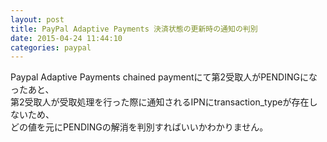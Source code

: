 ```yaml
---
layout: post
title: PayPal Adaptive Payments 決済状態の更新時の通知の判別
date: 2015-04-24 11:44:10
categories: paypal
---
```

<p>Paypal Adaptive Payments chained paymentにて第2受取人がPENDINGになったあと、<br>
第2受取人が受取処理を行った際に通知されるIPNにtransaction_typeが存在しないため、<br>
どの値を元にPENDINGの解消を判別すればいいかわかりません。</p>
